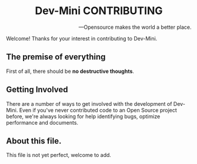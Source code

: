 <h1 style="text-align: center;">Dev-Mini CONTRIBUTING</h1>

<p style="text-align: right;">—Opensource makes the world a better place.</p>

Welcome! Thanks for your interest in contributing to Dev-Mini.

## The premise of everything

First of all, there should be **no destructive thoughts**.

## Getting Involved

There are a number of ways to get involved with the development of Dev-Mini. Even if you've never contributed code to an Open Source project before, we're always looking for help identifying bugs, optimize performance and documents.

## About this file.

This file is not yet perfect, welcome to add.